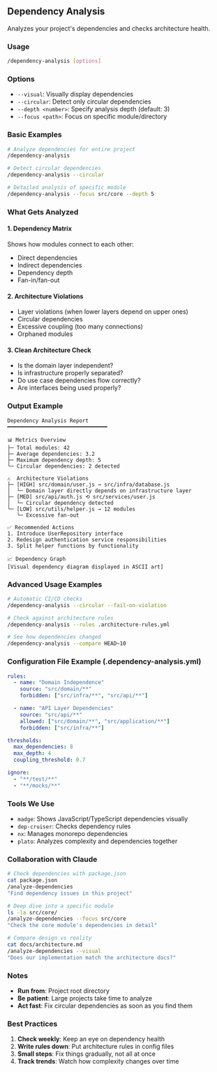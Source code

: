 ## Dependency Analysis

Analyzes your project's dependencies and checks architecture health.

### Usage

```bash
/dependency-analysis [options]
```

### Options

- `--visual`: Visually display dependencies
- `--circular`: Detect only circular dependencies
- `--depth <number>`: Specify analysis depth (default: 3)
- `--focus <path>`: Focus on specific module/directory

### Basic Examples

```bash
# Analyze dependencies for entire project
/dependency-analysis

# Detect circular dependencies
/dependency-analysis --circular

# Detailed analysis of specific module
/dependency-analysis --focus src/core --depth 5
```

### What Gets Analyzed

#### 1. Dependency Matrix

Shows how modules connect to each other:

- Direct dependencies
- Indirect dependencies
- Dependency depth
- Fan-in/fan-out

#### 2. Architecture Violations

- Layer violations (when lower layers depend on upper ones)
- Circular dependencies
- Excessive coupling (too many connections)
- Orphaned modules

#### 3. Clean Architecture Check

- Is the domain layer independent?
- Is infrastructure properly separated?
- Do use case dependencies flow correctly?
- Are interfaces being used properly?

### Output Example

```text
Dependency Analysis Report
━━━━━━━━━━━━━━━━━━━━━━━━━━━━━━━━

📊 Metrics Overview
├─ Total modules: 42
├─ Average dependencies: 3.2
├─ Maximum dependency depth: 5
└─ Circular dependencies: 2 detected

⚠️  Architecture Violations
├─ [HIGH] src/domain/user.js → src/infra/database.js
│  └─ Domain layer directly depends on infrastructure layer
├─ [MED] src/api/auth.js ⟲ src/services/user.js
│  └─ Circular dependency detected
└─ [LOW] src/utils/helper.js → 12 modules
   └─ Excessive fan-out

✅ Recommended Actions
1. Introduce UserRepository interface
2. Redesign authentication service responsibilities
3. Split helper functions by functionality

📈 Dependency Graph
[Visual dependency diagram displayed in ASCII art]
```

### Advanced Usage Examples

```bash
# Automatic CI/CD checks
/dependency-analysis --circular --fail-on-violation

# Check against architecture rules
/dependency-analysis --rules .architecture-rules.yml

# See how dependencies changed
/dependency-analysis --compare HEAD~10
```

### Configuration File Example (.dependency-analysis.yml)

```yaml
rules:
  - name: "Domain Independence"
    source: "src/domain/**"
    forbidden: ["src/infra/**", "src/api/**"]

  - name: "API Layer Dependencies"
    source: "src/api/**"
    allowed: ["src/domain/**", "src/application/**"]
    forbidden: ["src/infra/**"]

thresholds:
  max_dependencies: 8
  max_depth: 4
  coupling_threshold: 0.7

ignore:
  - "**/test/**"
  - "**/mocks/**"
```

### Tools We Use

- `madge`: Shows JavaScript/TypeScript dependencies visually
- `dep-cruiser`: Checks dependency rules
- `nx`: Manages monorepo dependencies
- `plato`: Analyzes complexity and dependencies together

### Collaboration with Claude

```bash
# Check dependencies with package.json
cat package.json
/analyze-dependencies
"Find dependency issues in this project"

# Deep dive into a specific module
ls -la src/core/
/analyze-dependencies --focus src/core
"Check the core module's dependencies in detail"

# Compare design vs reality
cat docs/architecture.md
/analyze-dependencies --visual
"Does our implementation match the architecture docs?"
```

### Notes

- **Run from**: Project root directory
- **Be patient**: Large projects take time to analyze
- **Act fast**: Fix circular dependencies as soon as you find them

### Best Practices

1. **Check weekly**: Keep an eye on dependency health
2. **Write rules down**: Put architecture rules in config files
3. **Small steps**: Fix things gradually, not all at once
4. **Track trends**: Watch how complexity changes over time

